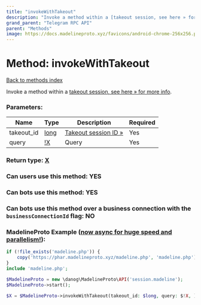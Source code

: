 ```yaml
---
title: "invokeWithTakeout"
description: "Invoke a method within a [takeout session, see here » for more info](https://core.telegram.org/api/takeout)."
grand_parent: "Telegram RPC API"
parent: "Methods"
image: https://docs.madelineproto.xyz/favicons/android-chrome-256x256.png
---
```

# Method: invokeWithTakeout
[Back to methods index](index.html)



Invoke a method within a [takeout session, see here » for more info](https://core.telegram.org/api/takeout).

### Parameters:

| Name     |    Type       | Description | Required |
|----------|---------------|-------------|----------|
|takeout\_id|[long](/API_docs/types/long.html) | [Takeout session ID »](https://core.telegram.org/api/takeout) | Yes|
|query|[!X](/API_docs/types/!X.html) | Query | Yes|


### Return type: [X](/API_docs/types/X.html)

### Can users use this method: **YES**


### Can bots use this method: **YES**


### Can bots use this method over a business connection with the `businessConnectionId` flag: **NO**


### MadelineProto Example ([now async for huge speed and parallelism!](https://docs.madelineproto.xyz/docs/ASYNC.html)):


```php
if (!file_exists('madeline.php')) {
    copy('https://phar.madelineproto.xyz/madeline.php', 'madeline.php');
}
include 'madeline.php';

$MadelineProto = new \danog\MadelineProto\API('session.madeline');
$MadelineProto->start();

$X = $MadelineProto->invokeWithTakeout(takeout_id: $long, query: $!X, );
```

